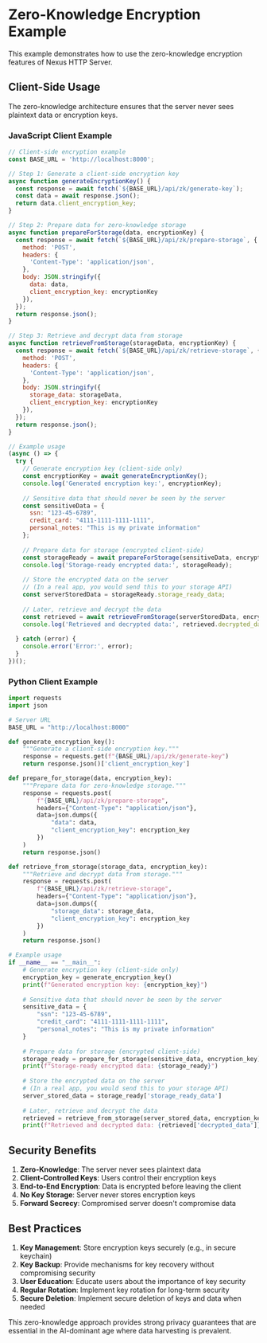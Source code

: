 # Zero-Knowledge Encryption Example

This example demonstrates how to use the zero-knowledge encryption features of Nexus HTTP Server.

## Client-Side Usage

The zero-knowledge architecture ensures that the server never sees plaintext data or encryption keys.

### JavaScript Client Example

```javascript
// Client-side encryption example
const BASE_URL = 'http://localhost:8000';

// Step 1: Generate a client-side encryption key
async function generateEncryptionKey() {
  const response = await fetch(`${BASE_URL}/api/zk/generate-key`);
  const data = await response.json();
  return data.client_encryption_key;
}

// Step 2: Prepare data for zero-knowledge storage
async function prepareForStorage(data, encryptionKey) {
  const response = await fetch(`${BASE_URL}/api/zk/prepare-storage`, {
    method: 'POST',
    headers: {
      'Content-Type': 'application/json',
    },
    body: JSON.stringify({
      data: data,
      client_encryption_key: encryptionKey
    }),
  });
  return response.json();
}

// Step 3: Retrieve and decrypt data from storage
async function retrieveFromStorage(storageData, encryptionKey) {
  const response = await fetch(`${BASE_URL}/api/zk/retrieve-storage`, {
    method: 'POST',
    headers: {
      'Content-Type': 'application/json',
    },
    body: JSON.stringify({
      storage_data: storageData,
      client_encryption_key: encryptionKey
    }),
  });
  return response.json();
}

// Example usage
(async () => {
  try {
    // Generate encryption key (client-side only)
    const encryptionKey = await generateEncryptionKey();
    console.log('Generated encryption key:', encryptionKey);
    
    // Sensitive data that should never be seen by the server
    const sensitiveData = {
      ssn: "123-45-6789",
      credit_card: "4111-1111-1111-1111",
      personal_notes: "This is my private information"
    };
    
    // Prepare data for storage (encrypted client-side)
    const storageReady = await prepareForStorage(sensitiveData, encryptionKey);
    console.log('Storage-ready encrypted data:', storageReady);
    
    // Store the encrypted data on the server
    // (In a real app, you would send this to your storage API)
    const serverStoredData = storageReady.storage_ready_data;
    
    // Later, retrieve and decrypt the data
    const retrieved = await retrieveFromStorage(serverStoredData, encryptionKey);
    console.log('Retrieved and decrypted data:', retrieved.decrypted_data);
    
  } catch (error) {
    console.error('Error:', error);
  }
})();
```

### Python Client Example

```python
import requests
import json

# Server URL
BASE_URL = "http://localhost:8000"

def generate_encryption_key():
    """Generate a client-side encryption key."""
    response = requests.get(f"{BASE_URL}/api/zk/generate-key")
    return response.json()['client_encryption_key']

def prepare_for_storage(data, encryption_key):
    """Prepare data for zero-knowledge storage."""
    response = requests.post(
        f"{BASE_URL}/api/zk/prepare-storage",
        headers={"Content-Type": "application/json"},
        data=json.dumps({
            "data": data,
            "client_encryption_key": encryption_key
        })
    )
    return response.json()

def retrieve_from_storage(storage_data, encryption_key):
    """Retrieve and decrypt data from storage."""
    response = requests.post(
        f"{BASE_URL}/api/zk/retrieve-storage",
        headers={"Content-Type": "application/json"},
        data=json.dumps({
            "storage_data": storage_data,
            "client_encryption_key": encryption_key
        })
    )
    return response.json()

# Example usage
if __name__ == "__main__":
    # Generate encryption key (client-side only)
    encryption_key = generate_encryption_key()
    print(f"Generated encryption key: {encryption_key}")
    
    # Sensitive data that should never be seen by the server
    sensitive_data = {
        "ssn": "123-45-6789",
        "credit_card": "4111-1111-1111-1111",
        "personal_notes": "This is my private information"
    }
    
    # Prepare data for storage (encrypted client-side)
    storage_ready = prepare_for_storage(sensitive_data, encryption_key)
    print(f"Storage-ready encrypted data: {storage_ready}")
    
    # Store the encrypted data on the server
    # (In a real app, you would send this to your storage API)
    server_stored_data = storage_ready['storage_ready_data']
    
    # Later, retrieve and decrypt the data
    retrieved = retrieve_from_storage(server_stored_data, encryption_key)
    print(f"Retrieved and decrypted data: {retrieved['decrypted_data']}")
```

## Security Benefits

1. **Zero-Knowledge**: The server never sees plaintext data
2. **Client-Controlled Keys**: Users control their encryption keys
3. **End-to-End Encryption**: Data is encrypted before leaving the client
4. **No Key Storage**: Server never stores encryption keys
5. **Forward Secrecy**: Compromised server doesn't compromise data

## Best Practices

1. **Key Management**: Store encryption keys securely (e.g., in secure keychain)
2. **Key Backup**: Provide mechanisms for key recovery without compromising security
3. **User Education**: Educate users about the importance of key security
4. **Regular Rotation**: Implement key rotation for long-term security
5. **Secure Deletion**: Implement secure deletion of keys and data when needed

This zero-knowledge approach provides strong privacy guarantees that are essential in the AI-dominant age where data harvesting is prevalent.
